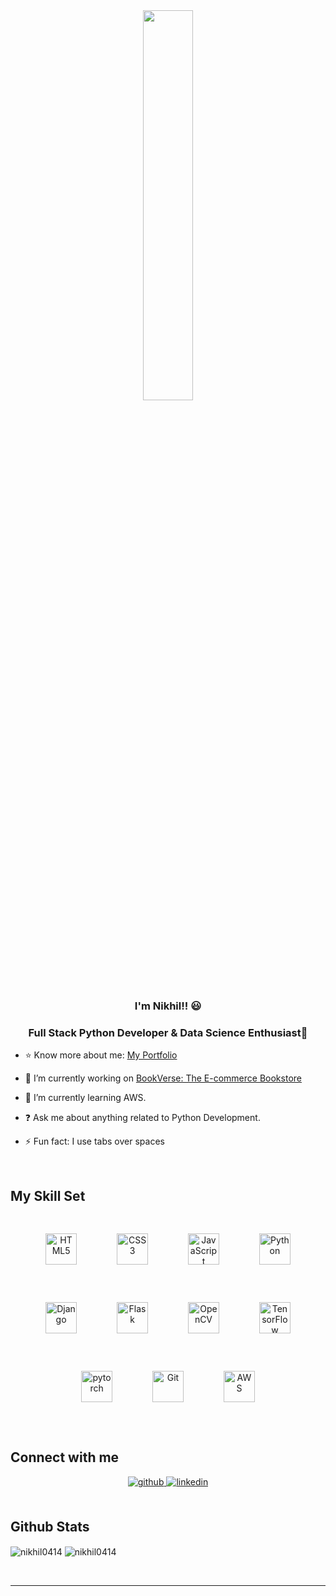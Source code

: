 <div align="center">
<img src="https://camo.githubusercontent.com/7de37139d0b4c1ce40865e799b446c0e963a3dd8fb68d239707237c40604fa3d/68747470733a2f2f63646e2e6472696262626c652e636f6d2f75736572732f3733303730332f73637265656e73686f74732f363538313234332f6176656e746f2e676966" align="center" style="width: 40%" />
</div>  
  

### <div align="center">I'm Nikhil!! 😃 </div>  
### <div align="center"> Full Stack Python Developer & Data Science Enthusiast🚀</div>  

- ⭐️ Know more about me: [My Portfolio](https://nikhil0414.github.io/port/)    

- 🔭 I’m currently working on [BookVerse: The E-commerce Bookstore](https://github.com/Nikhil0414/BookVerse-The-E-commerce-Bookstore)  
  

- 🌱 I’m currently learning AWS.  
  

- ❓ Ask me about anything related to Python Development.  
  

- ⚡ Fun fact: I use tabs over spaces  
  

<br/>  


## My Skill Set  

<div align="center">  
<a href="https://en.wikipedia.org/wiki/HTML5" target="_blank"><img style="margin: 30px" src="https://profilinator.rishav.dev/skills-assets/html5-original-wordmark.svg" alt="HTML5" height="50" /></a>  
<a href="https://www.w3schools.com/css/" target="_blank"><img style="margin: 30px" src="https://profilinator.rishav.dev/skills-assets/css3-original-wordmark.svg" alt="CSS3" height="50" /></a>  
<a href="https://www.javascript.com/" target="_blank"><img style="margin: 30px" src="https://profilinator.rishav.dev/skills-assets/javascript-original.svg" alt="JavaScript" height="50" /></a>  
<a href="https://www.python.org/" target="_blank"><img style="margin: 30px" src="https://profilinator.rishav.dev/skills-assets/python-original.svg" alt="Python" height="50" /></a>  
<a href="https://www.djangoproject.com/" target="_blank"><img style="margin: 30px" src="https://profilinator.rishav.dev/skills-assets/django-original.svg" alt="Django" height="50" /></a>  
<a href="https://flask.palletsprojects.com/" target="_blank"><img style="margin: 30px" src="https://profilinator.rishav.dev/skills-assets/flask.png" alt="Flask" height="50" /></a>  
<a href="https://opencv.org/" target="_blank"><img style="margin: 30px" src="https://profilinator.rishav.dev/skills-assets/opencv-icon.svg" alt="OpenCV" height="50" /></a>  
<a href="https://www.tensorflow.org/" target="_blank"><img style="margin: 30px" src="https://profilinator.rishav.dev/skills-assets/tensorflow-icon.svg" alt="TensorFlow" height="50" /></a>  
<a href="https://pytorch.org/" target="_blank"><img style="margin: 30px" src="https://profilinator.rishav.dev/skills-assets/pytorch-icon.svg" alt="pytorch" height="50" /></a>  
<a href="https://github.com/" target="_blank"><img style="margin: 30px" src="https://profilinator.rishav.dev/skills-assets/git-scm-icon.svg" alt="Git" height="50" /></a>  
<a href="https://aws.amazon.com/" target="_blank"><img style="margin: 30px" src="https://profilinator.rishav.dev/skills-assets/amazonwebservices-original-wordmark.svg" alt="AWS" height="50" /></a>  
</div>  

<br/>  


## Connect with me  
<div align="center">
<a href="https://github.com/Nikhil0414" target="_blank">
<img src=https://img.shields.io/badge/github-%2324292e.svg?&style=for-the-badge&logo=github&logoColor=white alt=github style="margin-bottom: 5px;" />
</a>
<a href="https://linkedin.com/in/nikhil761401" target="_blank">
<img src=https://img.shields.io/badge/linkedin-%231E77B5.svg?&style=for-the-badge&logo=linkedin&logoColor=white alt=linkedin style="margin-bottom: 5px;" />
</a>  
</div>  
  

<br/>  


## Github Stats  
<p><img align="center" src="https://github-readme-stats.vercel.app/api/top-langs?username=nikhil0414&show_icons=true&locale=en&layout=compact" alt="nikhil0414" /> <img align="center" src="https://github-readme-streak-stats.herokuapp.com/?user=nikhil0414&" alt="nikhil0414" /></p>

<br/>  

---
